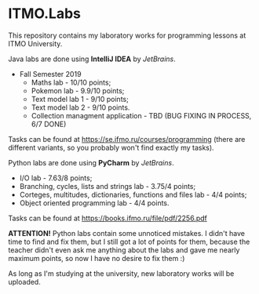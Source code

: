 # ITMO.Labs
This repository contains my laboratory works for programming lessons at ITMO University.

Java labs are done using **IntelliJ IDEA** by *JetBrains*.
- Fall Semester 2019
  - Maths lab - 10/10 points;
  - Pokemon lab - 9.9/10 points;
  - Text model lab 1 - 9/10 points;
  - Text model lab 2 - 9/10 points.
  - Collection managment application - TBD (BUG FIXING IN PROCESS, 6/7 DONE)

Tasks can be found at https://se.ifmo.ru/courses/programming (there are different variants, so you probably won't find exactly my tasks).

Python labs are done using **PyCharm** by *JetBrains*.
- I/O lab - 7.63/8 points;
- Branching, cycles, lists and strings lab - 3.75/4 points;
- Corteges, multitudes, dictionaries, functions and files lab - 4/4 points;
- Object oriented programming lab - 4/4 points.

Tasks can be found at https://books.ifmo.ru/file/pdf/2256.pdf

**ATTENTION!** Python labs contain some unnoticed mistakes. I didn't have time to find and fix them,
but I still got a lot of points for them, because the teacher didn't even ask me anything about the labs
and gave me nearly maximum points, so now I have no desire to fix them :)

As long as I'm studying at the university, new laboratory works will be uploaded.

